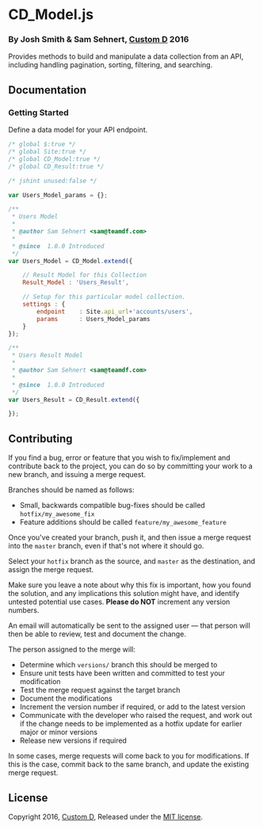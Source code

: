 CD_Model.js
===========
### By Josh Smith & Sam Sehnert, [Custom D](https://www.customd.com/) 2016

Provides methods to build and manipulate a data collection from an API, including handling pagination, sorting, filtering, and searching.

Documentation
-------------

### Getting Started

Define a data model for your API endpoint.

```js
/* global $:true */
/* global Site:true */
/* global CD_Model:true */
/* global CD_Result:true */

/* jshint unused:false */

var Users_Model_params = {};

/**
 * Users Model
 *
 * @author Sam Sehnert <sam@teamdf.com>
 *
 * @since  1.0.0 Introduced
 */
var Users_Model = CD_Model.extend({

	// Result Model for this Collection
	Result_Model : 'Users_Result',

	// Setup for this particular model collection.
	settings : {
		endpoint 	: Site.api_url+'accounts/users',
		params		: Users_Model_params
	}
});

/**
 * Users Result Model
 *
 * @author Sam Sehnert <sam@teamdf.com>
 *
 * @since  1.0.0 Introduced
 */
var Users_Result = CD_Result.extend({

});
```


Contributing
------------

If you find a bug, error or feature that you wish to fix/implement and contribute back to the project, you can do so by committing your work to a new branch, and issuing a merge request.

Branches should be named as follows:

* Small, backwards compatible bug-fixes should be called `hotfix/my_awesome_fix`
* Feature additions should be called `feature/my_awesome_feature`

Once you've created your branch, push it, and then issue a merge request into the `master` branch, even if that's not where it should go.

Select your `hotfix` branch as the source, and `master` as the destination, and assign the merge request.

Make sure you leave a note about why this fix is important, how you found the solution, and any implications this solution might have, and identify untested potential use cases. __Please do NOT__ increment any version numbers.

An email will automatically be sent to the assigned user — that person will then be able to review, test and document the change.

The person assigned to the merge will:

* Determine which `versions/` branch this should be merged to
* Ensure unit tests have been written and committed to test your modification
* Test the merge request against the target branch
* Document the modifications
* Increment the version number if required, or add to the latest version
* Communicate with the developer who raised the request, and work out if the change needs to be implemented as a hotfix update for earlier major or minor versions
* Release new versions if required

In some cases, merge requests will come back to you for modifications. If this is the case, commit back to the same branch, and update the existing merge request.


License
-------

Copyright 2016, [Custom D](https://www.customd.com),
Released under the [MIT license](https://opensource.customd.com/license).
